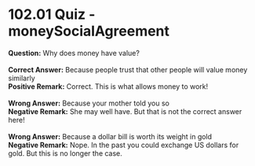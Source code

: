 # 102.01 Quiz - moneySocialAgreement

**Question:** Why does money have value?\
\
**Correct Answer:** Because people trust that other people will value money similarly\
**Positive Remark:** Correct. This is what allows money to work!\
\
**Wrong Answer:** Because your mother told you so\
**Negative Remark:** She may well have. But that is not the correct answer here!\
\
**Wrong Answer:** Because a dollar bill is worth its weight in gold\
**Negative Remark:** Nope. In the past you could exchange US dollars for gold. But this is no longer the case.
